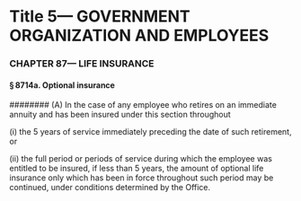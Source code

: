 
# Title 5— GOVERNMENT ORGANIZATION AND EMPLOYEES
### CHAPTER 87— LIFE INSURANCE
#### § 8714a. Optional insurance
######## (A) In the case of any employee who retires on an immediate annuity and has been insured under this section throughout

(i) the 5 years of service immediately preceding the date of such retirement, or

(ii) the full period or periods of service during which the employee was entitled to be insured, if less than 5 years, the amount of optional life insurance only which has been in force throughout such period may be continued, under conditions determined by the Office.
